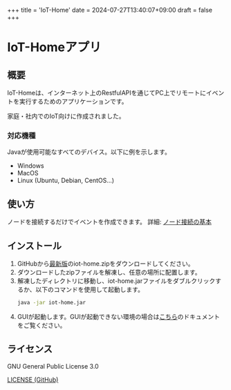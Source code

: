 +++
title = 'IoT-Home'
date = 2024-07-27T13:40:07+09:00
draft = false
+++

# IoT-Homeアプリ

## 概要

IoT-Homeは、インターネット上のRestfulAPIを通じてPC上でリモートにイベントを実行するためのアプリケーションです。

家庭・社内でのIoT向けに作成されました。

### 対応機種

Javaが使用可能なすべてのデバイス。以下に例を示します。
 - Windows
 - MacOS
 - Linux (Ubuntu, Debian, CentOS...)

## 使い方
ノードを接続するだけでイベントを作成できます。 詳細: [ノード接続の基本](/docs/iot-home/connect)

## インストール

1. GitHubから[最新版](https://github.com/yossy4411/IoT-Home/releases/latest)のiot-home.zipをダウンロードしてください。
2. ダウンロードしたzipファイルを解凍し、任意の場所に配置します。
3. 解凍したディレクトリに移動し、iot-home.jarファイルをダブルクリックするか、以下のコマンドを使用して起動します。
   ```bash
   java -jar iot-home.jar
   ```
4. GUIが起動します。GUIが起動できない環境の場合は[こちら](/docs/iot-home/console)のドキュメントをご覧ください。

## ライセンス

GNU General Public License 3.0

[LICENSE (GitHub)](https://github.com/yossy4411/IoT-Home/blob/master/LICENSE)
